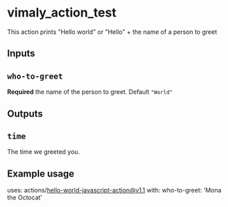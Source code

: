 # vimaly_action_test

This action prints "Hello world" or "Hello" + the name of a person to greet

## Inputs

## `who-to-greet`

**Required** the name of the person to greet. Default `"World"`

## Outputs

## `time`

The time we greeted you.

## Example usage

uses: actions/hello-world-javascript-action@v1.1
with:
  who-to-greet: 'Mona the Octocat'

